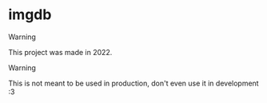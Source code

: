 # imgdb

> [!WARNING]  
> This project was made in 2022.

> [!WARNING]  
> This is not meant to be used in production, don't even use it in development :3